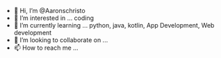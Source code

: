 - 👋 Hi, I’m @Aaronschristo
- 👀 I’m interested in ... coding
- 🌱 I’m currently learning ... python, java, kotlin, App Development, Web development
- 💞️ I’m looking to collaborate on ...
- 📫 How to reach me ...

<!---
Aaronschristo/Aaronschristo is a ✨ special ✨ repository because its `README.md` (this file) appears on your GitHub profile.
You can click the Preview link to take a look at your changes.
--->
